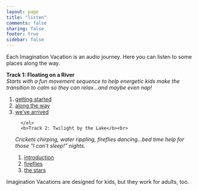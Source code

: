 ```yaml
---
layout: page
title: "listen"
comments: false
sharing: false
footer: true
sidebar: false
---
```

Each Imagination Vacation is an audio journey.  Here you can listen to some places along the way.
 
<div>
    <div id="wrapper">
     <p> 
     <audio src="/images/honda.mp3" preload="none" id="audio-player"></audio>
 </p>

<b>Track 1: Floating on a River</b><br>
<i>Starts with a fun movement sequence to help energetic kids make the transition to calm so they can relax…and maybe even nap!</i>
      <ol>
        <li><a href="javascript:playPause();" data-src="/images/honda.mp3">getting started</a></li>
        <li><a href="#" data-src="/images/honda.mp3">along the way</a></li>
        <li><a href="#" data-src="/images/honda.mp3">we’ve arrived</a></li>

      </ol>
      <b>Track 2: Twilight by the Lake</b><br>

<i>Crickets chirping, water rippling, fireflies dancing…bed time help for those  “I can’t sleep!”  nights.</i>
<ol>
	  <li><a href="#" data-src="/images/honda.mp3">introduction</a></li>
	  <li><a href="#" data-src="/images/honda.mp3">fireflies</a></li>
	  <li><a href="#" data-src="/images/honda.mp3">the stars</a></li>
</ol>
    </div>
   
</div>


Imagination Vacations are designed for kids, but they work for adults, too.

